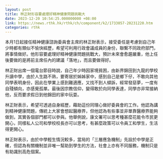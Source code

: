 ```yaml
---
layout: post
title: 林正財形容要處理好精神健康問題挑戰大
date: 2023-12-20 10:54:25.000000000 +08:00
link: https://news.rthk.hk/rthk/ch/component/k2/1733057-20231220.htm
categories: rthk
---
```


本月1日起接任精神健康諮詢委員會主席的林正財表示，接受委任是考慮到自己年少時都有類似不愉快經歷，希望可利用行政會議成員的身份，聯繫不同政府部門，將事情做好。他形容要處理好精神健康問題挑戰大，預計未來會愈趨嚴重，他上任後要做的是將前主席任內的建議「落地」，而且要做得好。

林正財出席一個電台節目時說，自己年少時因家境貧困，由新界錦田到九龍的學校升讀中學，由於人生路不熟，要寄居於姊姊家中，感到自己是鄉下仔，不敢向其他同學表明身份，因此在學業上感到難適應，又找不到人傾訴，經常發惡夢，一度有自殘傾向，亦感覺孤單。最後因宗教信仰，變得敢於向同學表達，同學亦非常接納他，反而要求假日到他錦田的家中玩耍。

林正財表示，希望可透過自身經歷，藉助這份同理心做好委員會的工作。他認為講到精神健康問題，傳統上大家會想起醫療界，但他認為有些事並非單靠醫療界能夠做到，其實各個部門都可以參與。他舉例說，康文署可以思考種甚麼花能令市民更開心，同樣私人公司和學校校長亦可以思考，有甚麼政策可以令員工和學生，生活得更開心。

林正財表示，由於中學輕生情況較多，當局的「三層應急機制」先設於中學是正確，但認為有關機制並非唯一幫助到學生的方法，社會上亦有不同服務，機制只是有助識別高危個案。
